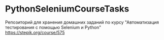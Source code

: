 # PythonSeleniumCourseTasks

Репозиторий для хранения домашних заданий по курсу "Автоматизация тестирования с помощью Selenium и Python"
https://stepik.org/course/575
